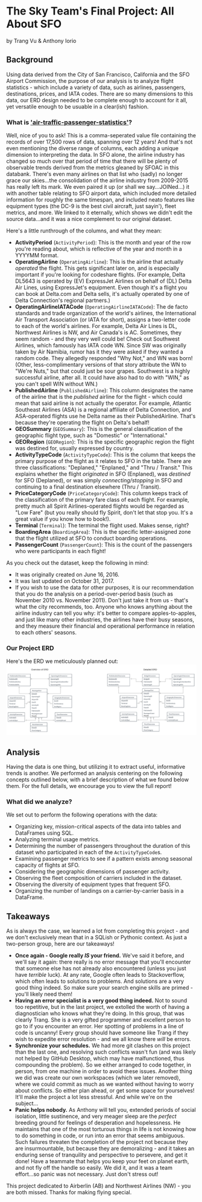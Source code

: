 # The Sky Team's Final Project: All About SFO
by Trang Vu & Anthony Iorio

## Background
Using data derived from the City of San Francisco, California and the SFO Airport Commission, the purpose of our analysis is to analyze flight statistics - which include a variety of data, such as airlines, passengers, destinations, prices, and IATA codes. There are so many dimensions to this data, our ERD design needed to be complete enough to account for it all, yet versatile enough to be usuable in a clear(ish) fashion.

### What is ['air-traffic-passenger-statistics'](https://catalog.data.gov/dataset/air-traffic-passenger-statistics)?
Well, nice of you to ask! This is a comma-seperated value file containing the records of over 17,500 rows of data, spanning over 12 years! And that's not even mentioning the diverse range of columns, each adding a unique dimension to interpreting the data. In SFO alone, the airline industry has changed so much over that period of time that there will be plenty of observable trends derived from the metrics gleaned by SFOAC in this databank. There's even many airlines on that list who (sadly) no longer grace our skies...the consolidation of the airline industry from 2009-2015 has really left its mark. We even paired it up (or shall we say...JOINed...) it with another table relating to SFO airport data, which included more detailed information for roughly the same timespan, and included neato features like equipment types (the DC-9 is the best civil aircraft, just sayin'), fleet metrics, and more. We linked to it eternally, which shows we didn't edit the source data...and it was a nice complement to our original dataset.

Here's a little runthrough of the columns, and what they mean:
* **ActivityPeriod** (`ActivityPeriod`): This is the month and year of the row you're reading about, which is reflective of the year and month in a YYYYMM format.
* **OperatingAirline** (`OperatingAirline`): This is the airline that actually _operated_ the flight. This gets significant later on, and is especially important if you're looking for codeshare flights. (For example, Delta DL5643 is operated by (EV) ExpressJet Airlines on behalf of (DL) Delta Air Lines, using ExpressJet's equipment. Even though it's a flight you can book at Delta.com and Delta sells, it's actually operated by one of Delta Connection's regional partners.)
* **OperatingAirlineIATACode** (`OperatingAirlineIATACode`): The de facto standards and trade organization of the world's airlines, the International Air Transport Association (or IATA for short), assigns a two-letter code to each of the world's airlines. For example, Delta Air Lines is DL, Northwest Airlines is NW, and Air Canada's is AC. Sometimes, they seem random - and they very well could be! Check out Southwest Airlines, which famously has IATA code WN. Since SW was originally taken by Air Namibia, rumor has it they were asked if they wanted a random code. They allegedly responded "Why Not," and WN was born! (Other, less-complimentary versions of that story attribute the WN to "We're Nuts," but that could just be sour grapes. Southwest is a highly successful airline, after all. It could have also had to do with "WIN," as you can't spell WIN without WN.)
* **PublishedAirline** (`PublishedAirline`): This column designates the name of the airline that is the _published_ airline for the flight - which could mean that said airline is not actually the operator. For example, Atlantic Southeast Airlines (ASA) is a regional affiliate of Delta Connection, and ASA-operated flights use he Delta name as their PublishedAirline. That's because they're operating the flight on Delta's behalf!
* **GEOSummary** (`GEOSummary`): This is the general classification of the geographic flight type, such as "Domestic" or "International."
* **GEORegion** (`GEORegion`): This is the specific geographic region the flight was destined for, usually expressed by country.
* **ActivityTypeCode** (`ActivityTypeCode`): This is the column that keeps the primary purpose of the flight as it relates to SFO in the table. There are three classifications: "Deplaned," "Enplaned," and "Thru / Transit." This explains whether the flight *originated* in SFO (Enplaned), was *destined* for SFO (Deplaned), or was simply *connecting/stopping* in SFO and continuing to a final destination elsewhere (Thru / Transit).
* **PriceCategoryCode** (`PriceCategoryCode`): This column keeps track of the classification of the primary fare class of each flight. For example, pretty much all Spirit Airlines-operated flights would be regarded as "Low Fare" (but you really should fly Spirit, don't let that stop you. It's a great value if you know how to book!).
* **Terminal** (`Terminal`): The terminal the flight used. Makes sense, right?
* **BoardingArea** (`BoardingArea`): This is the specific letter-assigned zone that the flight utilized at SFO to conduct boarding operations.
* **PassengerCount** (`PassengerCount`): This is the count of the passengers who were participants in each flight!

As you check out the dataset, keep the following in mind:
* It was originally created on June 16, 2016.
* It was last updated on October 31, 2017.
* If you wish to use the data for other purposes, it is our recommendation that you do the analysis on a period-over-period basis (such as November 2010 vs. November 2011). Don't just take it from us - that's what the city recommends, too. Anyone who knows anything about the airline industry can tell you why: it's better to compare apples-to-apples, and just like many other industries, the airlines have their busy seasons, and they measure their financial and operational performance in relation to each others' seasons.

### Our Project ERD
Here's the ERD we meticulously planned out:
![If you're reading this, you may be using an assistive technology, or for whatever reason your browser failed to render the imgae. Maybe now is a good time to recommend Firefox Quantum to you? :-)](ProjectERD.png)

## Analysis
Having the data is one thing, but utilizing it to extract useful, informative trends is another. We performed an analysis centering on the following concepts outlined below, with a brief description of what we found below them. For the full details, we encourage you to view the full report!

### What did we analyze?
We set out to perform the following operations with the data:
* Organizing key, mission-critical aspects of the data into tables and DataFrames using SQL.
* Analyzing terminal usage metrics.
* Determining the number of passengers throughout the duration of this dataset who participated in each of the `ActivityTypeCode`s.
* Examining passenger metrics to see if a pattern exists among seasonal capacity of flights at SFO.
* Considering the geographic dimensions of passenger activity.
* Observing the fleet composition of carriers included in the dataset.
* Observing the diversity of equipment types that frequent SFO.
* Organizing the number of landings on a carrier-by-carrier basis in a DataFrame.

## Takeaways
As is always the case, we learned a lot from completing this project - and we don't exclusively mean that in a SQLish or Pythonic context. As just a two-person group, here are our takeaways!
* **Once again - Google really *IS* your friend.** We've said it before, and we'll say it again: there really is no error message that you'll encounter that someone else has not already also encountered (unless you just have *terrible* luck). At any rate, Google often leads to Stackoverflow, which often leads to solutions to problems. And solutions are a very good thing indeed. So make sure your search engine skills are primed - you'll likely need them!
* **Having an error specialist is a very good thing indeed.** Not to sound too repetitive, but in the last project, we extolled the worth of having a diagnostician who knows what they're doing. In this group, that was clearly Trang. She is a very gifted programmer and excellent person to go to if you encounter an error. Her spotting of problems in a line of code is uncanny! Every group should have someone like Trang if they wish to expedite error resolution - and we all know there *will* be errors.
* **Synchronize your schedules.** We had more git clashes on this project than the last one, and resolving such conflicts wasn't fun (and was likely not helped by GitHub Desktop, which may have malfunctioned, thus compounding the problem). So we either arranged to code together, in person, from one machine in order to avoid these issues. Another thing we did was create our own workspaces (which we later removed), where we could commit as much as we wanted without having to worry about conflicts. So either plan ahead, or get some space for yourselves! It'll make the project a lot less stressful. And while we're on the subject...
* **Panic helps nobody.** As Anthony will tell you, extended periods of social isolation, little sustinence, and very meager sleep are the *perfect* breeding ground for feelings of desperation and hopelessness. He maintains that one of the most torturous things in life is not knowing how to do something in code, or run into an error that seems ambiguous. Such failures threaten the completion of the project not because they are insurmountable, but because they are demoralizing - and it takes an enduring sense of tranquility and perspective to persevere, and get it done! Have a teammate that helps you keep your feet on planet earth, and not fly off the handle so easily. We did it, and it was a team effort...so panic was not necessary. Just don't stress out!

This project dedicated to Airberlin (AB) and Northwest Airlines (NW) - you are both missed. Thanks for making flying special.
